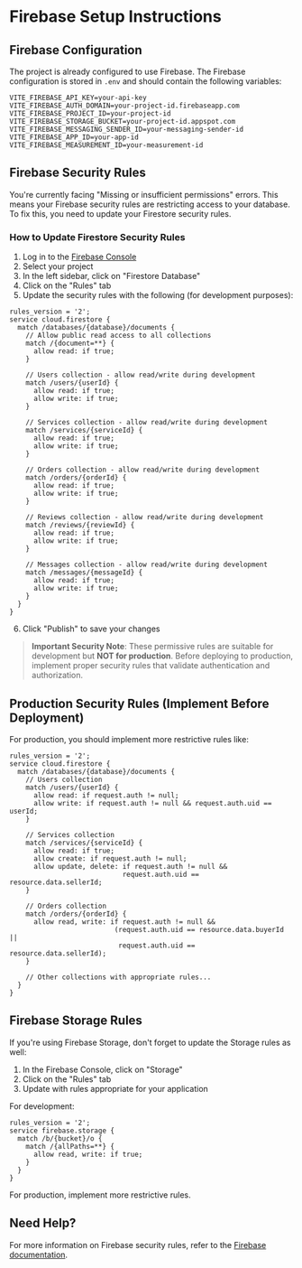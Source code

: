 # Firebase Setup Instructions

## Firebase Configuration

The project is already configured to use Firebase. The Firebase configuration is stored in `.env` and should contain the following variables:

```
VITE_FIREBASE_API_KEY=your-api-key
VITE_FIREBASE_AUTH_DOMAIN=your-project-id.firebaseapp.com
VITE_FIREBASE_PROJECT_ID=your-project-id
VITE_FIREBASE_STORAGE_BUCKET=your-project-id.appspot.com
VITE_FIREBASE_MESSAGING_SENDER_ID=your-messaging-sender-id
VITE_FIREBASE_APP_ID=your-app-id
VITE_FIREBASE_MEASUREMENT_ID=your-measurement-id
```

## Firebase Security Rules

You're currently facing "Missing or insufficient permissions" errors. This means your Firebase security rules are restricting access to your database. To fix this, you need to update your Firestore security rules.

### How to Update Firestore Security Rules

1. Log in to the [Firebase Console](https://console.firebase.google.com/)
2. Select your project
3. In the left sidebar, click on "Firestore Database"
4. Click on the "Rules" tab
5. Update the security rules with the following (for development purposes):

```
rules_version = '2';
service cloud.firestore {
  match /databases/{database}/documents {
    // Allow public read access to all collections
    match /{document=**} {
      allow read: if true;
    }
    
    // Users collection - allow read/write during development
    match /users/{userId} {
      allow read: if true;
      allow write: if true;
    }
    
    // Services collection - allow read/write during development
    match /services/{serviceId} {
      allow read: if true;
      allow write: if true;
    }
    
    // Orders collection - allow read/write during development
    match /orders/{orderId} {
      allow read: if true;
      allow write: if true;
    }
    
    // Reviews collection - allow read/write during development
    match /reviews/{reviewId} {
      allow read: if true;
      allow write: if true;
    }
    
    // Messages collection - allow read/write during development
    match /messages/{messageId} {
      allow read: if true;
      allow write: if true;
    }
  }
}
```

6. Click "Publish" to save your changes

> **Important Security Note**: These permissive rules are suitable for development but **NOT for production**. Before deploying to production, implement proper security rules that validate authentication and authorization.

## Production Security Rules (Implement Before Deployment)

For production, you should implement more restrictive rules like:

```
rules_version = '2';
service cloud.firestore {
  match /databases/{database}/documents {
    // Users collection
    match /users/{userId} {
      allow read: if request.auth != null;
      allow write: if request.auth != null && request.auth.uid == userId;
    }
    
    // Services collection
    match /services/{serviceId} {
      allow read: if true;
      allow create: if request.auth != null;
      allow update, delete: if request.auth != null && 
                            request.auth.uid == resource.data.sellerId;
    }
    
    // Orders collection
    match /orders/{orderId} {
      allow read, write: if request.auth != null && 
                          (request.auth.uid == resource.data.buyerId || 
                           request.auth.uid == resource.data.sellerId);
    }
    
    // Other collections with appropriate rules...
  }
}
```

## Firebase Storage Rules

If you're using Firebase Storage, don't forget to update the Storage rules as well:

1. In the Firebase Console, click on "Storage"
2. Click on the "Rules" tab
3. Update with rules appropriate for your application

For development:
```
rules_version = '2';
service firebase.storage {
  match /b/{bucket}/o {
    match /{allPaths=**} {
      allow read, write: if true;
    }
  }
}
```

For production, implement more restrictive rules.

## Need Help?

For more information on Firebase security rules, refer to the [Firebase documentation](https://firebase.google.com/docs/firestore/security/get-started). 